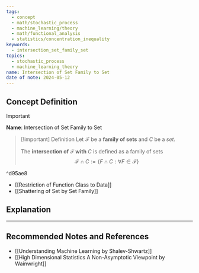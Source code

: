```yaml
---
tags:
  - concept
  - math/stochastic_process
  - machine_learning/theory
  - math/functional_analysis
  - statistics/concentration_inequality
keywords:
  - intersection_set_family_set
topics:
  - stochastic_process
  - machine_learning_theory
name: Intersection of Set Family to Set
date of note: 2024-05-12
---
```


## Concept Definition

>[!important]
>**Name**: Intersection of Set Family to Set

>[!important] Definition
>Let $\mathscr{F}$ be a **family of sets** and $C$ be a *set*.
> 
>The **intersection of $\mathscr{F}$ with** $C$ is defined as a family of sets
>$$
>\mathscr{F} \cap C := \left\{ F \cap C: \forall F \in \mathscr{F}\right\} 
>$$

^d95ae8

- [[Restriction of Function Class to Data]]
- [[Shattering of Set by Set Family]]


## Explanation




-----------
##  Recommended Notes and References


- [[Understanding Machine Learning by Shalev-Shwartz]]
- [[High Dimensional Statistics A Non-Asymptotic Viewpoint by Wainwright]]

